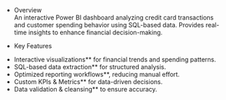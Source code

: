 * Overview  
An interactive Power BI dashboard analyzing credit card transactions and customer spending behavior using SQL-based data. Provides real-time insights to enhance financial decision-making.  

* Key Features  
- Interactive visualizations** for financial trends and spending patterns.  
- SQL-based data extraction** for structured analysis.  
- Optimized reporting workflows**, reducing manual effort.  
- Custom KPIs & Metrics** for data-driven decisions.  
- Data validation & cleansing** to ensure accuracy.
